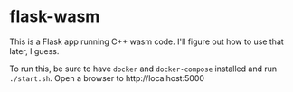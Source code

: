 # flask-wasm

This is a Flask app running C++ wasm code. I'll figure out how to use that later, I guess.

To run this, be sure to have `docker` and `docker-compose` installed and run `./start.sh`. Open a browser to http://localhost:5000
